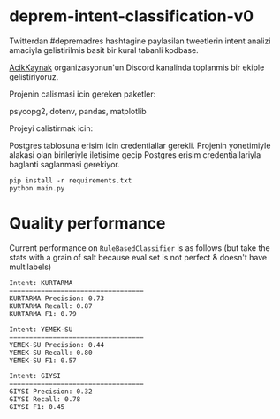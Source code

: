 # deprem-intent-classification-v0

Twitterdan #depremadres hashtagine paylasilan tweetlerin intent analizi amaciyla gelistirilmis basit bir kural tabanli kodbase.

[AcikKaynak](https://github.com/acikkaynak) organizasyonun'un Discord kanalinda toplanmis bir ekiple gelistiriyoruz.

Projenin calismasi icin gereken paketler:

psycopg2, dotenv, pandas, matplotlib

Projeyi calistirmak icin:

Postgres tablosuna erisim icin credentiallar gerekli.
Projenin yonetimiyle alakasi olan birileriyle iletisime gecip Postgres erisim credentiallariyla baglanti saglanmasi gerekiyor.

```
pip install -r requirements.txt
python main.py
```


# Quality performance
Current performance on `RuleBasedClassifier` is as follows (but take the stats with a grain of salt because eval set is not perfect & doesn't have multilabels)

```
Intent: KURTARMA
==================================
KURTARMA Precision: 0.73
KURTARMA Recall: 0.87
KURTARMA F1: 0.79

Intent: YEMEK-SU
==================================
YEMEK-SU Precision: 0.44
YEMEK-SU Recall: 0.80
YEMEK-SU F1: 0.57

Intent: GIYSI
==================================
GIYSI Precision: 0.32
GIYSI Recall: 0.78
GIYSI F1: 0.45
```